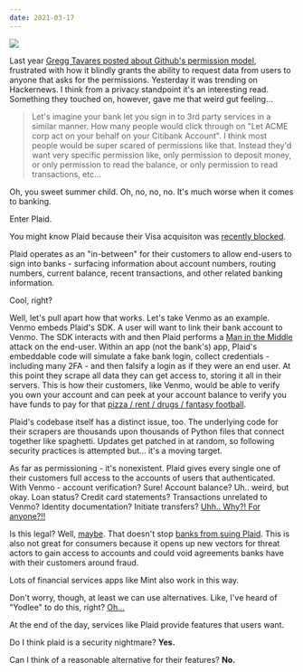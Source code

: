```yaml
---
date: 2021-03-17
---
```

![][giphy]

Last year [Gregg Tavares posted about Github's permission model][1],
frustrated with how it blindly grants the ability to request data from users
to anyone that asks for the permissions.  Yesterday it was trending on
Hackernews.  I think from a privacy standpoint it's an interesting read.
Something they touched on, however, gave me that weird gut feeling...

> Let's imagine your bank let you sign in to 3rd party services in a similar
> manner. How many people would click through on "Let ACME corp act on your
> behalf on your Citibank Account". I think most people would be super scared
> of permissions like that. Instead they'd want very specific permission
> like, only permission to deposit money, or only permission to read the
> balance, or only permission to read transactions, etc...

Oh, you sweet summer child.  Oh, no, no, no.  It's much worse when it comes
to banking.

Enter Plaid.

You might know Plaid because their Visa acquisiton was [recently blocked][2].

Plaid operates as an "in-between" for their customers to allow end-users
to sign into banks - surfacing information about account numbers,
routing numbers, current balance, recent transactions, and other related
banking information.

Cool, right?

Well, let's pull apart how that works.  Let's take Venmo as an example.
Venmo embeds Plaid's SDK.  A user will want to link their bank account to
Venmo.  The SDK interacts with and then Plaid performs a
[Man in the Middle][3] attack on the end-user.  Within an app (not the bank's)
app, Plaid's embeddable code will simulate a fake bank login, collect
credentials - including many 2FA - and then falsify a login as if they were
an end user.  At this point they scrape all data they can get access to,
storing it all in their servers.  This is how their customers, like Venmo,
would be able to verify you own your account and can peek at your account
balance to verify you have funds to pay for that
[pizza / rent / drugs / fantasy football][4].

Plaid's codebase itself has a distinct issue, too.  The underlying code for
their scrapers are thousands upon thousands of Python files that connect
together like spaghetti.  Updates get patched in at random, so following
security practices is attempted but... it's a moving target.

As far as permissioning - it's nonexistent.  Plaid gives every single one of
their customers full access to the accounts of users that authenticated.
With Venmo - account verification?  Sure!  Account balance?  Uh.. weird, but
okay.  Loan status?  Credit card statements?  Transactions unrelated to Venmo?
Identity documentation?  Initiate transfers? [Uhh.. Why?!  For anyone?!!][5]


Is this legal?  Well, [maybe][6].  That doesn't stop
[banks from suing Plaid][7].  This is also not great for consumers because it
opens up new vectors for threat actors to gain access to accounts and could
void agreements banks have with their customers around fraud.

Lots of financial services apps like Mint also work in this way.


Don't worry, though, at least we can use alternatives.  Like, I've heard of
"Yodlee" to do this, right? [Oh...][8]

At the end of the day, services like Plaid provide features that users want.

Do I think plaid is a security nightmare?  **Yes.**

Can I think of a reasonable alternative for their features?  **No.**

[giphy]: https://media.giphy.com/media/l41lOUyXuBnZrckYU/giphy.gif

[1]: https://games.greggman.com/game/github-permission-problem/
[2]: https://www.justice.gov/opa/pr/visa-and-plaid-abandon-merger-after-antitrust-division-s-suit-block
[3]: https://en.wikipedia.org/wiki/Man-in-the-middle_attack
[4]: https://www.mentalfloss.com/article/86907/here-are-most-popular-transactions-made-through-venmo
[5]: https://plaid.com/docs/api/accounts/#accountsget
[6]: https://www.americanbanker.com/news/lawsuit-against-plaid-heightens-focus-on-data-privacy-issues
[7]: https://www.ctvnews.ca/business/td-bank-files-lawsuit-against-plaid-accusing-it-of-trying-to-dupe-consumers-1.5145326
[8]: https://www.thetrustedinsight.com/investment-news/yodlee-jumpshot-data-problems-impact-on-hedge-funds-other-data-providers-20200304832/